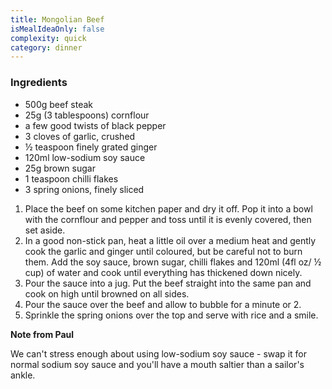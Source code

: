 ```yaml
---
title: Mongolian Beef
isMealIdeaOnly: false
complexity: quick
category: dinner
---
```


### Ingredients

* 500g beef steak
* 25g (3 tablespoons) cornflour
* a few good twists of black pepper
* 3 cloves of garlic, crushed
* ½ teaspoon finely grated ginger
* 120ml low-sodium soy sauce
* 25g  brown sugar
* 1 teaspoon chilli flakes
* 3 spring onions, finely sliced

1. Place the beef on some kitchen paper and dry it off. Pop it into a bowl with the cornflour and pepper and toss until it is evenly covered, then set aside.
2. In a good non-stick pan, heat a little oil over a medium heat and gently cook the garlic and ginger until coloured, but be careful not to burn them. Add the soy sauce, brown sugar, chilli flakes and 120ml (4fl oz/ ½ cup) of water and cook until everything has thickened down nicely.
3. Pour the sauce into a jug. Put the beef straight into the same pan and cook on high until browned on all sides.
4. Pour the sauce over the beef and allow to bubble for a minute or 2.
5. Sprinkle the spring onions over the top and serve with rice and a smile.

**Note from Paul**

We can't stress enough about using low-sodium soy sauce - swap it for normal sodium soy sauce and you'll have a mouth saltier than a sailor's ankle.
